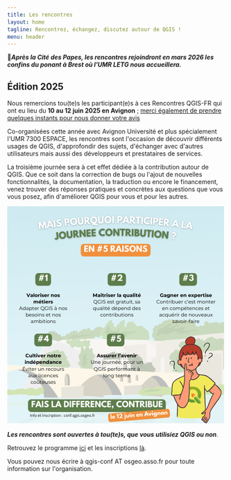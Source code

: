 ```yaml
---
title: Les rencontres
layout: home
tagline: Rencontrez, échangez, discutez autour de QGIS !
menu: header
---
```


📢***Après la Cité des Papes, les rencontres rejoindront en mars 2026 les confins du ponant à Brest où l'UMR LETG nous accueillera.***

## Édition 2025

Nous remercions tou(te)s les participant(e)s à ces Rencontres QGIS-FR qui ont eu lieu du **10 au 12 juin 2025 en Avignon** ; [merci également de prendre quelques instants pour nous donner votre avis](https://sondage.osgeo.asso.fr/index.php/133162)

Co-organisées cette année avec Avignon Université et plus spécialement l'UMR 7300 ESPACE,
les rencontres sont l'occasion de découvrir différents usages de QGIS, d'approfondir des sujets,
d'échanger avec d'autres utilisateurs mais aussi des développeurs et prestataires de services.

La troisième journée sera à cet effet dédiée à la contribution autour de QGIS.
Que ce soit dans la correction de bugs ou l'ajout de nouvelles fonctionnalités, la documentation,
la traduction ou encore le financement, venez trouver des réponses pratiques et concrètes aux questions
que vous vous posez, afin d'améliorer QGIS pour vous et pour les autres.

![Visuel d'explication de la journée contribution](/images/journee_contribution_2025.png)


***Les rencontres sont ouvertes à tou(te)s, que vous utilisiez QGIS ou non***.

Retrouvez le programme [ici](/z20_programme.html) et les inscriptions [là](/z25_inscription.html).

<!--
Les inscriptions aux ateliers et aux conférences et à la journée de contribution ouvriront courant mars. N'hésitez pas à vous abonner à la *newsletter* pour être tenu(e) informé(e).

**N'hésitez pas à nous rejoindre dans l'équipe d'organisation, nous avons besoin de vous!**
-->

Vous pouvez nous écrire à qgis-conf AT osgeo.asso.fr pour toute information sur l'organisation.



